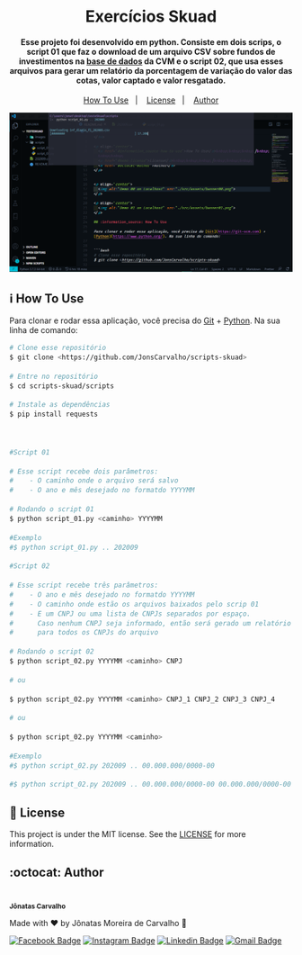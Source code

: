 <h1 align="center">
    Exercícios Skuad
</h1>

<h4 align="center">
    Esse projeto foi desenvolvido em python. Consiste em dois scrips, o script 01 que faz o download de um arquivo CSV sobre fundos de investimentos na <a href="http://dados.cvm.gov.br/dados/FI/DOC/INF_DIARIO/DADOS/" itemprop="url">base de dados</a> da CVM e o script 02, que usa esses arquivos para gerar um relatório da porcentagem de variação do valor das cotas, valor captado e valor resgatado.
</h4>

<p align="center">
  <a href="#information_source-how-to-use">How To Use</a>&nbsp;&nbsp;&nbsp;|&nbsp;&nbsp;&nbsp;
  <a href="#memo-license">License</a>&nbsp;&nbsp;&nbsp;|&nbsp;&nbsp;&nbsp;
  <a href="#octocat-author">Author</a>
</p>


<p align="center">
  <img alt="Captura de tela" src="./captures/cap.png">
</p>

## :information_source: How To Use

Para clonar e rodar essa aplicação, você precisa do [Git](https://git-scm.com) + [Python](https://www.python.org/). Na sua linha de comando:


```bash
# Clone esse repositório
$ git clone <https://github.com/JonsCarvalho/scripts-skuad>

# Entre no repositório
$ cd scripts-skuad/scripts

# Instale as dependências
$ pip install requests



#Script 01

# Esse script recebe dois parâmetros:
#    - O caminho onde o arquivo será salvo
#    - O ano e mês desejado no formatdo YYYYMM

# Rodando o script 01
$ python script_01.py <caminho> YYYYMM

#Exemplo
#$ python script_01.py .. 202009

#Script 02

# Esse script recebe três parâmetros:
#    - O ano e mês desejado no formatdo YYYYMM
#    - O caminho onde estão os arquivos baixados pelo scrip 01
#    - E um CNPJ ou uma lista de CNPJs separados por espaço. 
#      Caso nenhum CNPJ seja informado, então será gerado um relatório
#      para todos os CNPJs do arquivo

# Rodando o script 02
$ python script_02.py YYYYMM <caminho> CNPJ

# ou

$ python script_02.py YYYYMM <caminho> CNPJ_1 CNPJ_2 CNPJ_3 CNPJ_4

# ou

$ python script_02.py YYYYMM <caminho>

#Exemplo
#$ python script_02.py 202009 .. 00.000.000/0000-00

#$ python script_02.py 202009 .. 00.000.000/0000-00 00.000.000/0000-00 

```

## :memo: License
This project is under the MIT license. See the [LICENSE](https://github.com/JonsCarvalho/scripts-skuad/blob/master/LICENSE.md) for more information.

## :octocat: Author

<a href="https://github.com/JonsCarvalho/">
 <img style="border-radius: 50%;" src="https://instagram.fgnm3-1.fna.fbcdn.net/v/t51.2885-15/sh0.08/e35/s750x750/52681227_1093077257544412_4231522194413210212_n.jpg?_nc_ht=instagram.fgnm3-1.fna.fbcdn.net&_nc_cat=104&_nc_ohc=40FEU5nRmAgAX_-2Dkq&oh=755023013cad1db081b9fc5b1d176850&oe=5F7954BA" width="100px;" alt=""/>
 <br />
 <sub><b>Jônatas Carvalho</b></sub>
</a>

Made with :heart: by Jônatas Moreira de Carvalho :vulcan_salute:

[![Facebook Badge](https://img.shields.io/badge/-Jônatas%20Carvalho-1ca0f1?style=flat-square&labelColor=1ca0f1&logo=facebook&logoColor=white&link=https://www.facebook.com/J.o.n.a.t.a.s.C.a.r.v.a.l.h.o.w/)](https://www.facebook.com/J.o.n.a.t.a.s.C.a.r.v.a.l.h.o.w/) [![Instagram Badge](https://img.shields.io/badge/-@jonscarvalho-purple?style=flat-square&labelColor=purple&logo=instagram&logoColor=white&link=https://www.instagram.com/jonscarvalho/)](https://www.instagram.com/jonscarvalho/) [![Linkedin Badge](https://img.shields.io/badge/-Jônatas-blue?style=flat-square&logo=Linkedin&logoColor=white&link=https://www.linkedin.com/in/jonscarvalho/)](https://www.linkedin.com/in/jonscarvalho/) [![Gmail Badge](https://img.shields.io/badge/-jonatascarvalhow@gmail.com-c14438?style=flat-square&logo=Gmail&logoColor=white&link=mailto:jonatascarvalhow@gmail.com)](mailto:jonatascarvalhow@gmail.com)

